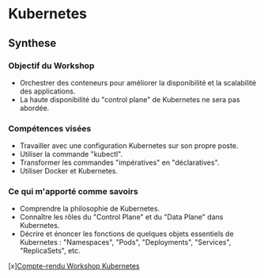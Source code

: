 # Kubernetes
## Synthese

### Objectif du Workshop
- Orchestrer des conteneurs pour améliorer la disponibilité et la scalabilité des applications.
- La haute disponibilité du "control plane" de Kubernetes ne sera pas abordée.

### Compétences visées
- Travailler avec une configuration Kubernetes sur son propre poste.
- Utiliser la commande "kubectl".
- Transformer les commandes "impératives" en "déclaratives".
- Utiliser Docker et Kubernetes.

### Ce qui m'apporté comme savoirs
- Comprendre la philosophie de Kubernetes.
- Connaître les rôles du "Control Plane" et du "Data Plane" dans Kubernetes.
- Décrire et énoncer les fonctions de quelques objets essentiels de Kubernetes : "Namespaces", "Pods", "Deployments", "Services", "ReplicaSets", etc.

[x][Compte-rendu Workshop Kubernetes](cr/cr.md)
